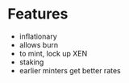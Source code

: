 # Features

* inflationary
* allows burn
* to mint, lock up XEN
* staking
* earlier minters get better rates
